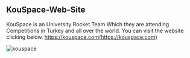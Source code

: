 ## KouSpace-Web-Site
KouSpace is an University Rocket Team Which they are attending Competitions in Turkey and all
                        over the world. You can visit the website clicking below.
https://kouspace.com(https://kouspace.com)

![kouspace](https://github.com/DolunayP/KouSpace-Web-Site/assets/121766587/15cfe6ab-9920-42d5-b354-5a02ff7b3b2e)
